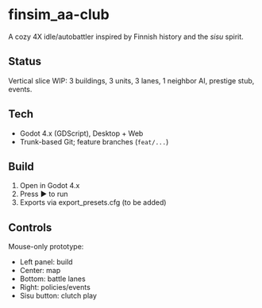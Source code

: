 # finsim_aa-club
A cozy 4X idle/autobattler inspired by Finnish history and the *sisu* spirit.

## Status
Vertical slice WIP: 3 buildings, 3 units, 3 lanes, 1 neighbor AI, prestige stub, events.

## Tech
- Godot 4.x (GDScript), Desktop + Web
- Trunk-based Git; feature branches (`feat/...`)

## Build
1. Open in Godot 4.x
2. Press ▶ to run
3. Exports via export_presets.cfg (to be added)

## Controls
Mouse-only prototype:  
- Left panel: build  
- Center: map  
- Bottom: battle lanes  
- Right: policies/events  
- Sisu button: clutch play
